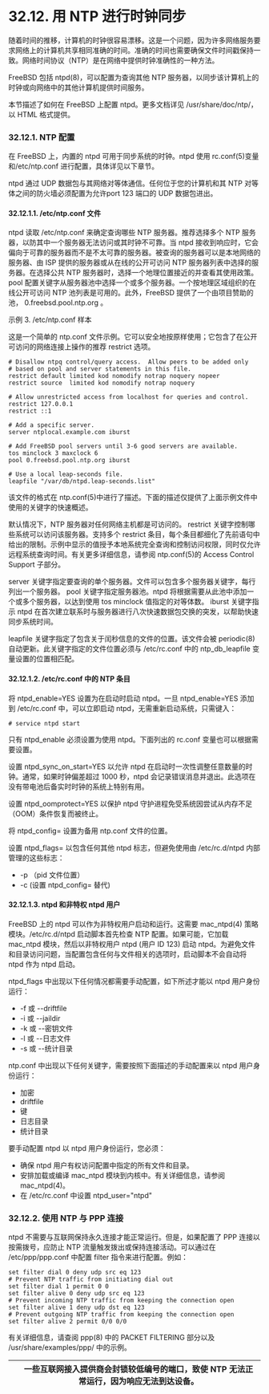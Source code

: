 # 32.12. 用 NTP 进行时钟同步


随着时间的推移，计算机的时钟很容易漂移。这是一个问题，因为许多网络服务要求网络上的计算机共享相同准确的时间。准确的时间也需要确保文件时间戳保持一致。网络时间协议（NTP）是在网络中提供时钟准确性的一种方法。

FreeBSD 包括 ntpd(8)，可以配置为查询其他 NTP 服务器，以同步该计算机上的时钟或向网络中的其他计算机提供时间服务。

本节描述了如何在 FreeBSD 上配置 ntpd。更多文档详见 /usr/share/doc/ntp/，以 HTML 格式提供。

### 32.12.1. NTP 配置

在 FreeBSD 上，内置的 ntpd 可用于同步系统的时钟。ntpd 使用 rc.conf(5)变量和/etc/ntp.conf 进行配置，具体详见以下章节。

ntpd 通过 UDP 数据包与其网络对等体通信。任何位于您的计算机和其 NTP 对等体之间的防火墙必须配置为允许port 123 端口的 UDP 数据包进出。

#### 32.12.1.1. /etc/ntp.conf 文件

ntpd 读取 /etc/ntp.conf 来确定查询哪些 NTP 服务器。推荐选择多个 NTP 服务器，以防其中一个服务器无法访问或其时钟不可靠。当 ntpd 接收到响应时，它会偏向于可靠的服务器而不是不太可靠的服务器。被查询的服务器可以是本地网络的服务器、由 ISP 提供的服务器或从在线的公开可访问 NTP 服务器列表中选择的服务器。在选择公共 NTP 服务器时，选择一个地理位置接近的并查看其使用政策。 pool 配置关键字从服务器池中选择一个或多个服务器。一个按地理区域组织的在线公开可访问 NTP 池列表是可用的。此外，FreeBSD 提供了一个由项目赞助的池， 0.freebsd.pool.ntp.org 。

示例 3. /etc/ntp.conf 样本

这是一个简单的 ntp.conf 文件示例。它可以安全地按原样使用；它包含了在公开可访问的网络连接上操作的推荐 restrict 选项。

```
# Disallow ntpq control/query access.  Allow peers to be added only
# based on pool and server statements in this file.
restrict default limited kod nomodify notrap noquery nopeer
restrict source  limited kod nomodify notrap noquery

# Allow unrestricted access from localhost for queries and control.
restrict 127.0.0.1
restrict ::1

# Add a specific server.
server ntplocal.example.com iburst

# Add FreeBSD pool servers until 3-6 good servers are available.
tos minclock 3 maxclock 6
pool 0.freebsd.pool.ntp.org iburst

# Use a local leap-seconds file.
leapfile "/var/db/ntpd.leap-seconds.list"
```

该文件的格式在 ntp.conf(5)中进行了描述。下面的描述仅提供了上面示例文件中使用的关键字的快速概述。

默认情况下，NTP 服务器对任何网络主机都是可访问的。 restrict 关键字控制哪些系统可以访问该服务器。支持多个 restrict 条目，每个条目都细化了先前语句中给出的限制。示例中显示的值授予本地系统完全查询和控制访问权限，同时仅允许远程系统查询时间。有关更多详细信息，请参阅 ntp.conf(5)的 Access Control Support 子部分。

server 关键字指定要查询的单个服务器。文件可以包含多个服务器关键字，每行列出一个服务器。 pool 关键字指定服务器池。ntpd 将根据需要从此池中添加一个或多个服务器，以达到使用 tos minclock 值指定的对等体数。 iburst 关键字指示 ntpd 在首次建立联系时与服务器进行八次快速数据包交换的突发，以帮助快速同步系统时间。

leapfile 关键字指定了包含关于闰秒信息的文件的位置。该文件会被 periodic(8) 自动更新。此关键字指定的文件位置必须与 /etc/rc.conf 中的 ntp_db_leapfile 变量设置的位置相匹配。

#### 32.12.1.2. /etc/rc.conf 中的 NTP 条目

将 ntpd_enable=YES 设置为在启动时启动 ntpd。一旦 ntpd_enable=YES 添加到 /etc/rc.conf 中，可以立即启动 ntpd，无需重新启动系统，只需键入：

```
# service ntpd start
```

只有 ntpd_enable 必须设置为使用 ntpd。下面列出的 rc.conf 变量也可以根据需要设置。

设置 ntpd_sync_on_start=YES 以允许 ntpd 在启动时一次性调整任意数量的时钟。通常，如果时钟偏差超过 1000 秒，ntpd 会记录错误消息并退出。此选项在没有带电池后备实时时钟的系统上特别有用。

设置 ntpd_oomprotect=YES 以保护 ntpd 守护进程免受系统因尝试从内存不足（OOM）条件恢复而被终止。

将 ntpd_config= 设置为备用 ntp.conf 文件的位置。

设置 ntpd_flags= 以包含任何其他 ntpd 标志，但避免使用由 /etc/rc.d/ntpd 内部管理的这些标志：

* -p （pid 文件位置）
* -c (设置 ntpd_config= 替代)

#### 32.12.1.3. ntpd 和非特权 ntpd 用户

FreeBSD 上的 ntpd 可以作为非特权用户启动和运行。这需要 mac_ntpd(4) 策略模块。/etc/rc.d/ntpd 启动脚本首先检查 NTP 配置。如果可能，它加载 mac_ntpd 模块，然后以非特权用户 ntpd (用户 ID 123) 启动 ntpd。为避免文件和目录访问问题，当配置包含任何与文件相关的选项时，启动脚本不会自动将 ntpd 作为 ntpd 启动。

ntpd_flags 中出现以下任何情况都需要手动配置，如下所述才能以 ntpd 用户身份运行：

* -f 或 --driftfile
* -i 或 --jaildir
* -k 或 --密钥文件
* -l 或 --日志文件
* -s 或 --统计目录

ntp.conf 中出现以下任何关键字，需要按照下面描述的手动配置来以 ntpd 用户身份运行：

* 加密
* driftfile
* 键
* 日志目录
* 统计目录

要手动配置 ntpd 以 ntpd 用户身份运行，您必须：

* 确保 ntpd 用户有权访问配置中指定的所有文件和目录。
* 安排加载或编译 mac_ntpd 模块到内核中。有关详细信息，请参阅 mac_ntpd(4)。
* 在 /etc/rc.conf 中设置 ntpd_user="ntpd"

### 32.12.2. 使用 NTP 与 PPP 连接

ntpd 不需要与互联网保持永久连接才能正常运行。但是，如果配置了 PPP 连接以按需拨号，应防止 NTP 流量触发拨出或保持连接活动。可以通过在 /etc/ppp/ppp.conf 中配置 filter 指令来进行配置。例如：

```
set filter dial 0 deny udp src eq 123
# Prevent NTP traffic from initiating dial out
set filter dial 1 permit 0 0
set filter alive 0 deny udp src eq 123
# Prevent incoming NTP traffic from keeping the connection open
set filter alive 1 deny udp dst eq 123
# Prevent outgoing NTP traffic from keeping the connection open
set filter alive 2 permit 0/0 0/0
```

有关详细信息，请查阅 ppp(8) 中的 PACKET FILTERING 部分以及 /usr/share/examples/ppp/ 中的示例。

|  | 一些互联网接入提供商会封锁较低编号的端口，致使 NTP 无法正常运行，因为响应无法到达设备。 |
| -- | ------------------------------------------------------------------------------------------ |
